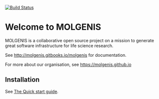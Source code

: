 [![Build Status](https://molgenis50.gcc.rug.nl/jenkins/buildStatus/icon?job=molgenis)](http://www.molgenis.org/jenkins/job/molgenis/)

# Welcome to MOLGENIS

MOLGENIS is a collaborative open source project on a mission to generate great software infrastructure for life science research. 

See http://molgenis.gitbooks.io/molgenis for documentation.

For more about our organisation, see https://molgenis.github.io

## Installation
See [The Quick start guide](https://molgenis.gitbooks.io/molgenis/quickstart/guide-quickstart.html).
